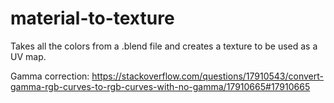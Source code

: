 # material-to-texture
Takes all the colors from a .blend file and creates a texture to be used as a UV map.

Gamma correction:
https://stackoverflow.com/questions/17910543/convert-gamma-rgb-curves-to-rgb-curves-with-no-gamma/17910665#17910665
